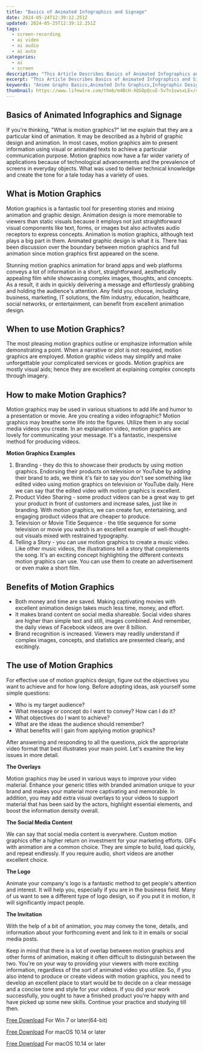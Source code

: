 ```yaml
---
title: "Basics of Animated Infographics and Signage"
date: 2024-05-24T12:39:12.251Z
updated: 2024-05-25T12:39:12.251Z
tags: 
  - screen-recording
  - ai video
  - ai audio
  - ai auto
categories: 
  - ai
  - screen
description: "This Article Describes Basics of Animated Infographics and Signage"
excerpt: "This Article Describes Basics of Animated Infographics and Signage"
keywords: "Anime Graphs Basics,Animated Info Graphics,Infographic Design 101,Signage Creation Guide,Infographic Fundamentals,Animation in Signage,Animated Data Visualization"
thumbnail: https://www.lifewire.com/thmb/m4BcH-XQSOpQcuE-5vTn1swsxLE=/400x300/filters:no_upscale():max_bytes(150000):strip_icc():format(webp)/GettyImages-591408071-5bc7767d4cedfd0026a2ce3f.jpg
---
```


## Basics of Animated Infographics and Signage

If you're thinking, "What is motion graphics?" let me explain that they are a particular kind of animation. It may be described as a hybrid of graphic design and animation. In most cases, motion graphics aim to present information using visual or animated texts to achieve a particular communication purpose. Motion graphics now have a far wider variety of applications because of technological advancements and the prevalence of screens in everyday objects. What was used to deliver technical knowledge and create the tone for a tale today has a variety of uses.

## What is Motion Graphics

Motion graphics is a fantastic tool for presenting stories and mixing animation and graphic design. Animation design is more memorable to viewers than static visuals because it employs not just straightforward visual components like text, forms, or images but also activates audio receptors to express concepts. Animation is motion graphics, although text plays a big part in them. Animated graphic design is what it is. There has been discussion over the boundary between motion graphics and full animation since motion graphics first appeared on the scene.

Stunning motion graphics animation for brand apps and web platforms conveys a lot of information in a short, straightforward, aesthetically appealing film while showcasing complex images, thoughts, and concepts. As a result, it aids in quickly delivering a message and effortlessly grabbing and holding the audience's attention. Any field you choose, including business, marketing, IT solutions, the film industry, education, healthcare, social networks, or entertainment, can benefit from excellent animation design.

## When to use Motion Graphics?

The most pleasing motion graphics outline or emphasize information while demonstrating a point. When a narrative or plot is not required, motion graphics are employed. Motion graphic videos may simplify and make unforgettable your complicated services or goods. Motion graphics are mostly visual aids; hence they are excellent at explaining complex concepts through imagery.

## How to make Motion Graphics?

Motion graphics may be used in various situations to add life and humor to a presentation or movie. Are you creating a video infographic? Motion graphics may breathe some life into the figures. Utilize them in any social media videos you create. In an explanation video, motion graphics are lovely for communicating your message. It's a fantastic, inexpensive method for producing videos.

**Motion Graphics Examples**

1. Branding \- they do this to showcase their products by using motion graphics. Endorsing their products on television or YouTube by adding their brand to ads, we think it's fair to say you don't see something like edited video using motion graphics on television or YouTube daily. Here we can say that the edited video with motion graphics is excellent.
2. Product Video Sharing \- some product videos can be a great way to get your product in front of customers and increase sales, just like in branding. With motion graphics, we can create fun, entertaining, and engaging product videos that are cheaper to produce.
3. Television or Movie Title Sequence \- the title sequence for some television or movie you watch is an excellent example of well-thought-out visuals mixed with restrained typography.
4. Telling a Story \- you can use motion graphics to create a music video. Like other music videos, the illustrations tell a story that complements the song. It's an exciting concept highlighting the different contexts motion graphics can use. You can use them to create an advertisement or even make a short film.

## Benefits of Motion Graphics

* Both money and time are saved. Making captivating movies with excellent animation design takes much less time, money, and effort.
* It makes brand content on social media shareable. Social video shares are higher than simple text and still, images combined. And remember, the daily views of Facebook videos are over 8 billion.
* Brand recognition is increased. Viewers may readily understand if complex images, concepts, and statistics are presented clearly, and excitingly.

## The use of Motion Graphics

For effective use of motion graphics design, figure out the objectives you want to achieve and for how long. Before adopting ideas, ask yourself some simple questions:

* Who is my target audience?
* What message or concept do I want to convey? How can I do it?
* What objectives do I want to achieve?
* What are the ideas the audience should remember?
* What benefits will I gain from applying motion graphics?

After answering and responding to all the questions, pick the appropriate video format that best illustrates your main point. Let's examine the key issues in more detail.

**The Overlays**

Motion graphics may be used in various ways to improve your video material. Enhance your generic titles with branded animation unique to your brand and makes your material more captivating and memorable. In addition, you may add extra visual overlays to your videos to support material that has been said by the actors, highlight essential elements, and boost the information density overall.

**The Social Media Content**

We can say that social media content is everywhere. Custom motion graphics offer a higher return on investment for your marketing efforts. GIFs with animation are a common choice. They are simple to build, load quickly, and repeat endlessly. If you require audio, short videos are another excellent choice.

**The Logo**

Animate your company's logo is a fantastic method to get people's attention and interest. It will help you, especially if you are in the business field. Many of us want to see a different type of logo design, so if you put it in motion, it will significantly impact people.

**The Invitation**

With the help of a bit of animation, you may convey the tone, details, and information about your forthcoming event and link to it in emails or social media posts.

Keep in mind that there is a lot of overlap between motion graphics and other forms of animation, making it often difficult to distinguish between the two. You're on your way to providing your viewers with more exciting information, regardless of the sort of animated video you utilize. So, if you also intend to produce or create videos with motion graphics, you need to develop an excellent place to start would be to decide on a clear message and a concise tone and style for your videos. If you did your work successfully, you ought to have a finished product you're happy with and have picked up some new skills. Continue your practice and studying till then.

[Free Download](https://tools.techidaily.com/wondershare/filmora/download/) For Win 7 or later(64-bit)

[Free Download](https://tools.techidaily.com/wondershare/filmora/download/) For macOS 10.14 or later

[Free Download](https://tools.techidaily.com/wondershare/filmora/download/) For macOS 10.14 or later

<ins class="adsbygoogle"
     style="display:block"
     data-ad-format="autorelaxed"
     data-ad-client="ca-pub-7571918770474297"
     data-ad-slot="1223367746"></ins>

<ins class="adsbygoogle"
     style="display:block"
     data-ad-format="autorelaxed"
     data-ad-client="ca-pub-7571918770474297"
     data-ad-slot="1223367746"></ins>



<ins class="adsbygoogle"
     style="display:block"
     data-ad-client="ca-pub-7571918770474297"
     data-ad-slot="8358498916"
     data-ad-format="auto"
     data-full-width-responsive="true"></ins>




